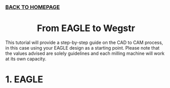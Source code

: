 ### [BACK TO HOMEPAGE](https://ejwilcoxprojects.github.io)

<h1 align="center">From EAGLE to Wegstr</h1>



This tutorial will provide a step-by-step guide on the CAD to CAM process, in this case using your EAGLE design as a starting point. Please note that the values advised are solely guidelines and each milling machine will work at its own capacity.

# 1. EAGLE


